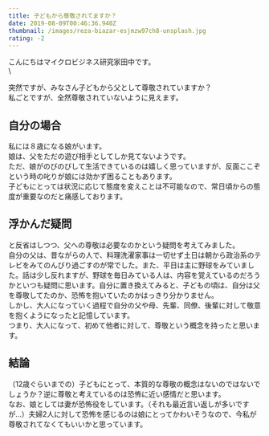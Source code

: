 ```yaml
---
title: 子どもから尊敬されてますか？
date: 2019-08-09T00:46:36.940Z
thumbnail: /images/reza-biazar-esjmzw97ch8-unsplash.jpg
rating: -2
---
```

こんにちはマイクロビジネス研究家田中です。\
\

突然ですが、みなさん子どもから父として尊敬されていますか？\
私ごとですが、全然尊敬されていないように見えます。

<!--more-->

## 自分の場合

私には８歳になる娘がいます。\
娘は、父をただの遊び相手としてしか見てないようです。\
ただ、娘がのびのびして生活できているのは嬉しく思っていますが、反面ここぞという時の叱りが娘には効かず困ることもあります。\
子どもにとっては状況に応じて態度を変えことは不可能なので、常日頃からの態度が重要なのだと痛感しております。

## 浮かんだ疑問

と反省はしつつ、父への尊敬は必要なのかという疑問を考えてみました。\
自分の父は、昔ながらの人で、料理洗濯家事は一切せず土日は朝から政治系のテレビをみてのんびり過ごすのが常でした。また、平日は主に野球をみていました。話は少し反れますが、野球を毎日みている人は、内容を覚えているのだろうかといつも疑問に思います。自分に置き換えてみると、子どもの頃は、自分は父を尊敬してたのか、恐怖を抱いていたのかはっきり分かりません。\
しかし、大人になっていく過程で自分の父や母、先輩、同僚、後輩に対して敬意を抱くようになったと記憶しています。\
つまり、大人になって、初めて他者に対して、尊敬という概念を持ったと思います。

## 結論

（12歳ぐらいまでの）子どもにとって、本質的な尊敬の概念はないのではないでしょうか？逆に尊敬と考えているのは恐怖に近い感情だと思います。\
なお、娘としては妻が恐怖役をしています。（それも最近言い返しが多いですが…）夫婦2人に対して恐怖を感じるのは娘にとってかわいそうなので、今私が尊敬されてなくてもいいかと思っています。
